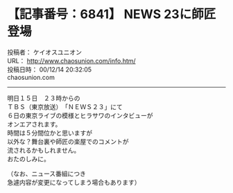 # 【記事番号：6841】 NEWS 23に師匠登場

投稿者： ケイオスユニオン  
URL： http://www.chaosunion.com/info.htm/  
投稿日時： 00/12/14 20:32:05  
chaosunion.com

---

明日１５日　２３時からの  
ＴＢＳ（東京放送）　「ＮＥＷＳ２３」にて  
６日の東京ライブの模様とヒラサワのインタビューが  
オンエアされます。  
時間は５分間位かと思いますが  
以外な？舞台裏や師匠の楽屋でのコメントが  
流されるかもしれません。  
おたのしみに。  
  
（なお、ニュース番組につき  
急遽内容が変更になってしまう場合もあります）  
  
